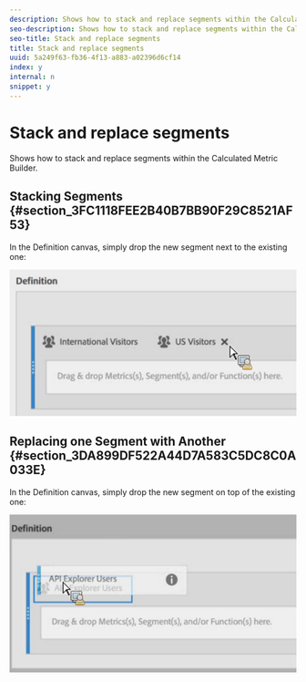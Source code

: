 ```yaml
---
description: Shows how to stack and replace segments within the Calculated Metric Builder.
seo-description: Shows how to stack and replace segments within the Calculated Metric Builder.
seo-title: Stack and replace segments
title: Stack and replace segments
uuid: 5a249f63-fb36-4f13-a883-a02396d6cf14
index: y
internal: n
snippet: y
---
```


# Stack and replace segments

Shows how to stack and replace segments within the Calculated Metric Builder.

## Stacking Segments {#section_3FC1118FEE2B40B7BB90F29C8521AF53}

In the Definition canvas, simply drop the new segment next to the existing one:

![](assets/cm_stack_seg.png)

## Replacing one Segment with Another {#section_3DA899DF522A44D7A583C5DC8C0A033E}

In the Definition canvas, simply drop the new segment on top of the existing one:

![](assets/cm_replace_seg.png)


